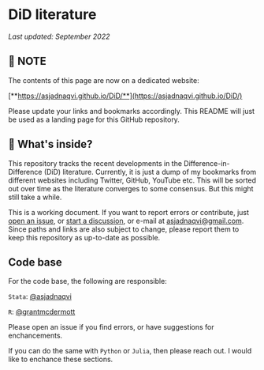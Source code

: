 


# DiD literature

*Last updated: September 2022*

## :dart: NOTE

The contents of this page are now on a dedicated website:

[**https://asjadnaqvi.github.io/DiD/**](https://asjadnaqvi.github.io/DiD/) 

Please update your links and bookmarks accordingly. This README will just be used as a landing page for this GitHub repository.

## :bookmark_tabs: What's inside?
This repository tracks the recent developments in the Difference-in-Difference (DiD) literature. Currently, it is just a dump of my bookmarks from different websites including Twitter, GitHub, YouTube etc. This will be sorted out over time as the literature converges to some consensus. But this might still take a while.

This is a working document. If you want to report errors or contribute, just [open an issue](https://github.com/AsjadNaqvi/DiD/issues), or [start a discussion](https://github.com/asjadnaqvi/DiD/discussions), or e-mail at asjadnaqvi@gmail.com. Since paths and links are also subject to change, please report them to keep this repository as up-to-date as possible.


## Code base

For the code base, the following are responsible:

`Stata`: [@asjadnaqvi](https://github.com/asjadnaqvi)

`R`: [@grantmcdermott](https://github.com/grantmcdermott)


Please open an issue if you find errors, or have suggestions for enchancements.

If you can do the same with `Python` or `Julia`, then please reach out. I would like to enchance these sections. 

